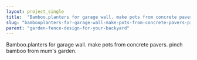 ```yaml
---
layout: project_single
title:  "Bamboo.planters for garage wall. make pots from concrete pavers. pinch bamboo from mum's garden."
slug: "bambooplanters-for-garage-wall-make-pots-from-concrete-pavers-pinch-bamboo-from-mums-garden"
parent: "garden-fence-design-for-your-backyard"
---
```

Bamboo.planters for garage wall. make pots from concrete pavers. pinch bamboo from mum's garden.